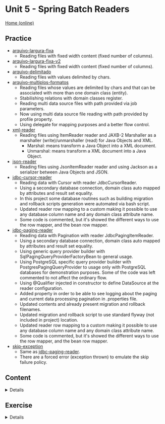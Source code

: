 # Unit 5 - Spring Batch Readers
[Home (online)](https://github.com/rudiantoni/learn-spring-batch)

## Practice
- [arquivo-largura-fixa](practice/arquivo-largura-fixa)
    - Reading files with fixed width content (fixed number of columns).
- [arquivo-largura-fixa-v2](practice/arquivo-largura-fixa-v2)
    - Reading files with fixed width content (fixed number of columns).
- [arquivo-delimitado](practice/arquivo-delimitado)
    - Reading files with values delimited by chars.
- [arquivo-multiplos-formatos](practice/arquivo-multiplos-formatos)
    - Reading files whose values are delimited by chars and that can be associated with more than one domain class (entity).
    - Stabilishing relations with domain classes register.
    - Reading multi data source files with path provided via job parameters.
    - Now using multi data source file reading with path provided by profile property.
    - Using delegate for mapping purposes and a better flow control.
- [xml-reader](practice/xml-reader)
    - Reading files using ItemReader reader and JAXB-2 Marshaller as a marshaller (write)/unmarshaller (read) for Java Objects and XML.
        - Marshal: means transform a Java Object into a XML document.
        - Unmarshal: means transform a XML document into a Java Object.
- [json-reader](practice/json-reader)
    - Reading files using JsonItemReader reader and using Jackson as a serializer between Java Objects and JSON.
- [jdbc-cursor-reader](practice/jdbc-cursor-reader)
    - Reading data with Cursor with reader JdbcCursorReader.
    - Using a secondary database connection, domain class auto mapped by attributes and result set equality.
    - In this project some database routines such as building migration and rollback scripts generation were automated via bash script.
    - Updated reader row mapping to a custom making it possible to use any database column name and any domain class attribute name.
    - Some code is commented, but it's showed the different ways to use the row mapper, and the bean row mapper.
- [jdbc-paging-reader](practice/jdbc-paging-reader)
    - Reading data with Pagination with reader JdbcPagingItemReader.
    - Using a secondary database connection, domain class auto mapped by attributes and result set equality.
    - Using generic query provider builder with SqlPagingQueryProviderFactoryBean to general usage.
    - Using PostgreSQL specific query provider builder with PostgresPagingQueryProvider to usage only with PostgreSQL databases for demonstration purposes. Some of the code was left commented to not affect the ordinary flow.
    - Using @Qualifier injected in constructor to define DataSource at the reader configuration.
    - Added property in order to be able to see logging about the paging and current data processing pagination in .properties file.
    - Updated contents and already present migration and rollback filenames.
    - Updated migration and rollback script to use standard flyway (not included in project) location.
    - Updated reader row mapping to a custom making it possible to use any database column name and any domain class attribute name.
    - Some code is commented, but it's showed the different ways to use the row mapper, and the bean row mapper.
- [skip-exception](practice/skip-exception)
    - Same as [jdbc-paging-reader](practice/jdbc-paging-reader).
    - There are a forced error (exception thrown) to emulate the skip failure policy.

## Content

<details><summary>Details</summary>

- [ArquivoLarguraFixaJob](content/ArquivoLarguraFixaJob)
    - Reading files with fixed width content (fixed number of columns).
- [ArquivoLarguraFixaJob-v2](content/ArquivoLarguraFixaJob-v2)
    - Reading files with fixed width content (fixed number of columns).
- [ArquivoDelimitadoJob](content/ArquivoDelimitadoJob)
    - Reading files with values delimited by chars.
- [ArquivoMultiplosFormatosJob](content/ArquivoMultiplosFormatosJob)
    - Reading files whose values are delimited by chars and that can be associated with more than one domain class (entity).
- [ArquivoMultiplosFormatosJob-v2](content/ArquivoMultiplosFormatosJob-v2)
    - Reading multi data source files with path provided via job parameters.
- [JdbcCursorReaderJob](content/JdbcCursorReaderJob)
    - Reading data from a database with a cursor based JDBC reader.
    - No result set remapping to the domain class.
- [JdbcPagingReaderJob](content/JdbcPagingReaderJob)
    - Reading data from a database with a paging based JDBC reader.
    - No result set remapping to the domain class.
- [SkipExceptionJob](content/SkipExceptionJob)
    - Reading data from a database with a paging based JDBC reader.
    - Result set remapped to the domain class.
    - Usage of skip failure tolerance

</details>

## Exercise

<details><summary>Details</summary>

working...

</details>

